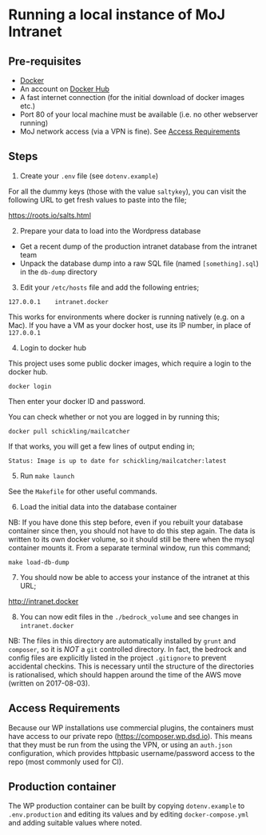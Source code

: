 # Running a local instance of MoJ Intranet

## Pre-requisites

* [Docker](https://www.docker.com/)
* An account on [Docker Hub](https://hub.docker.com/)
* A fast internet connection (for the initial download of docker images etc.)
* Port 80 of your local machine must be available (i.e. no other webserver running)
* MoJ network access (via a VPN is fine). See [Access Requirements](#access-requirements)

## Steps

1. Create your `.env` file (see `dotenv.example`)

  For all the dummy keys (those with the value `saltykey`), you can
visit the following URL to get fresh values to paste into the file;

  https://roots.io/salts.html

2. Prepare your data to load into the Wordpress database

  * Get a recent dump of the production intranet database from the intranet team
  * Unpack the database dump into a raw SQL file (named `[something].sql`) in the `db-dump` directory

3. Edit your `/etc/hosts` file and add the following entries;

  `127.0.0.1	intranet.docker`

  This works for environments where docker is running natively (e.g. on
a Mac). If you have a VM as your docker host, use its IP number, in
place of `127.0.0.1`

4. Login to docker hub

This project uses some public docker images, which require a login
to the docker hub.

  `docker login`

Then enter your docker ID and password.

You can check whether or not you are logged in by running this;

  `docker pull schickling/mailcatcher`

If that works, you will get a few lines of output ending in;

  `Status: Image is up to date for schickling/mailcatcher:latest`

5. Run `make launch`

See the `Makefile` for other useful commands.

6. Load the initial data into the database container

  NB: If you have done this step before, even if you rebuilt your
database container since then, you should not have to do this step
again. The data is written to its own docker volume, so it should still
be there when the mysql container mounts it.  From a separate terminal
window, run this command;

  `make load-db-dump`

7. You should now be able to access your instance of the intranet at
   this URL;

  http://intranet.docker

8. You can now edit files in the `./bedrock_volume` and see changes in
   `intranet.docker`

  NB: The files in this directory are automatically installed by `grunt`
and `composer`, so it is *NOT* a `git` controlled directory. In fact,
the bedrock and config files are explicitly listed in the project
`.gitignore` to prevent accidental checkins. This is necessary until the
structure of the directories is rationalised, which should happen around
the time of the AWS move (written on 2017-08-03).

## <a name="access-requirements"></a> Access Requirements

Because our WP installations use commercial plugins, the
containers must have access to our private repo
(https://composer.wp.dsd.io). This means that they must be run from the
using the VPN, or using an `auth.json` configuration, which provides
httpbasic username/password access to the repo (most commonly used for
CI).

## Production container

The WP production container can be built by copying `dotenv.example` to
`.env.production` and editing its values and by editing
`docker-compose.yml` and adding suitable values where noted.

